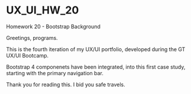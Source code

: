 # UX_UI_HW_20
Homework 20 - Bootstrap Background

Greetings, programs.

This is the fourth iteration of my UX/UI portfolio, developed during the GT UX/UI Bootcamp.

Bootstrap 4 componenets have been integrated, into this first case study, starting with the primary navigation bar.

Thank you for reading this. 
I bid you safe travels.